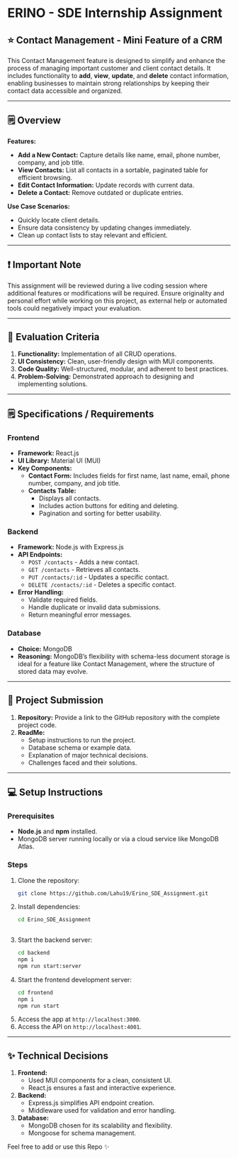 # ERINO - SDE Internship Assignment

## ⭐ Contact Management - Mini Feature of a CRM

This Contact Management feature is designed to simplify and enhance the process of managing important customer and client contact details. It includes functionality to **add**, **view**, **update**, and **delete** contact information, enabling businesses to maintain strong relationships by keeping their contact data accessible and organized.

---

## 🗒️ Overview

**Features:**
- **Add a New Contact:** Capture details like name, email, phone number, company, and job title.
- **View Contacts:** List all contacts in a sortable, paginated table for efficient browsing.
- **Edit Contact Information:** Update records with current data.
- **Delete a Contact:** Remove outdated or duplicate entries.

**Use Case Scenarios:**
- Quickly locate client details.
- Ensure data consistency by updating changes immediately.
- Clean up contact lists to stay relevant and efficient.

---

## ❗ Important Note

This assignment will be reviewed during a live coding session where additional features or modifications will be required. Ensure originality and personal effort while working on this project, as external help or automated tools could negatively impact your evaluation.

---

## 🥇 Evaluation Criteria

1. **Functionality:** Implementation of all CRUD operations.
2. **UI Consistency:** Clean, user-friendly design with MUI components.
3. **Code Quality:** Well-structured, modular, and adherent to best practices.
4. **Problem-Solving:** Demonstrated approach to designing and implementing solutions.

---

## 🗒️ Specifications / Requirements

### Frontend
- **Framework:** React.js
- **UI Library:** Material UI (MUI)
- **Key Components:**
  - **Contact Form:** Includes fields for first name, last name, email, phone number, company, and job title.
  - **Contacts Table:**
    - Displays all contacts.
    - Includes action buttons for editing and deleting.
    - Pagination and sorting for better usability.

### Backend
- **Framework:** Node.js with Express.js
- **API Endpoints:**
  - `POST /contacts` - Adds a new contact.
  - `GET /contacts` - Retrieves all contacts.
  - `PUT /contacts/:id` - Updates a specific contact.
  - `DELETE /contacts/:id` - Deletes a specific contact.
- **Error Handling:**
  - Validate required fields.
  - Handle duplicate or invalid data submissions.
  - Return meaningful error messages.

### Database
- **Choice:** MongoDB
- **Reasoning:** MongoDB’s flexibility with schema-less document storage is ideal for a feature like Contact Management, where the structure of stored data may evolve.

---

## 🚀 Project Submission

1. **Repository:** Provide a link to the GitHub repository with the complete project code.
2. **ReadMe:**
   - Setup instructions to run the project.
   - Database schema or example data.
   - Explanation of major technical decisions.
   - Challenges faced and their solutions.

---

## 💻 Setup Instructions

### Prerequisites
- **Node.js** and **npm** installed.
- MongoDB server running locally or via a cloud service like MongoDB Atlas.

### Steps
1. Clone the repository:
   ```bash
   git clone https://github.com/Lahu19/Erino_SDE_Assignment.git
   ```
2. Install dependencies:
   ```bash
   cd Erino_SDE_Assignment
 
   ```
3. Start the backend server:
   ```bash
   cd backend
   npm i
   npm run start:server
   ```
4. Start the frontend development server:
   ```bash
   cd frontend
   npm i
   npm run start
   ```
5. Access the app at `http://localhost:3000`.
6. Access the API on `http://localhost:4001`.
---

## ✨ Technical Decisions

1. **Frontend:**
   - Used MUI components for a clean, consistent UI.
   - React.js ensures a fast and interactive experience.
2. **Backend:**
   - Express.js simplifies API endpoint creation.
   - Middleware used for validation and error handling.
3. **Database:**
   - MongoDB chosen for its scalability and flexibility.
   - Mongoose for schema management.

Feel free to add or use this Repo ✨


